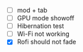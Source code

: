 - [ ] mod + tab
- [ ] GPU mode showoff
- [ ] Hibernation test
- [ ] Wi-Fi not working
- [x] Rofi should not fade
